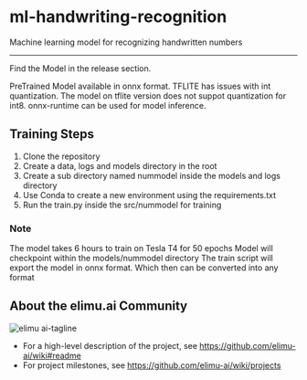 # ml-handwriting-recognition

Machine learning model for recognizing handwritten numbers

---

Find the Model in the release section.

PreTrained Model available in onnx format. TFLITE has issues with int quantization. The model on tflite version does not suppot quantization for int8. onnx-runtime can be used for model inference.

## Training Steps

1. Clone the repository
2. Create a data, logs and models directory in the root
3. Create a sub directory named nummodel inside the models and logs directory
4. Use Conda to create a new environment using the requirements.txt
5. Run the train.py inside the src/nummodel for training

### Note
The model takes 6 hours to train on Tesla T4 for 50 epochs
Model will checkpoint within the models/nummodel directory
The train script will export the model in onnx format. Which then can be converted into any format


## About the elimu.ai Community

![elimu ai-tagline](https://user-images.githubusercontent.com/15718174/54360503-e8e88980-465c-11e9-9792-32b513105cf3.png)

 * For a high-level description of the project, see https://github.com/elimu-ai/wiki#readme
 * For project milestones, see https://github.com/elimu-ai/wiki/projects
